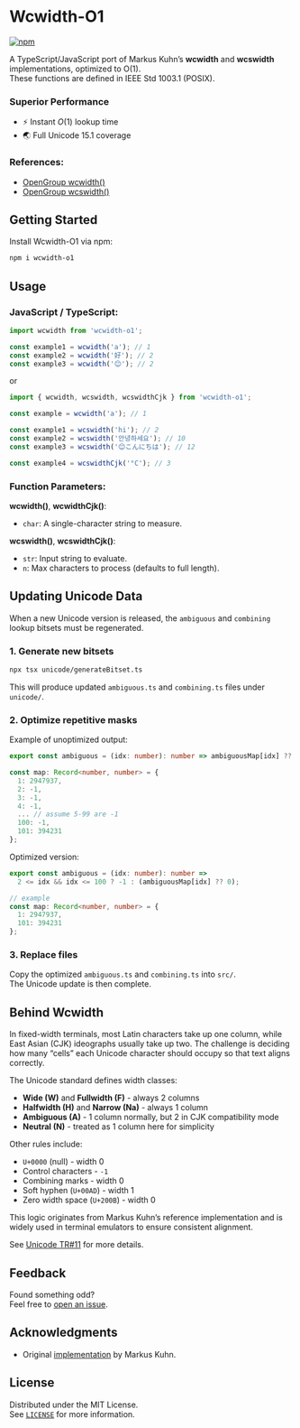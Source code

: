 # Wcwidth-O1

[![npm](https://img.shields.io/npm/v/wcwidth-o1.svg)](https://www.npmjs.com/package/wcwidth-o1)

A TypeScript/JavaScript port of Markus Kuhn’s **wcwidth** and **wcswidth** 
implementations, optimized to O(1).  
These functions are defined in IEEE Std 1003.1 (POSIX).

### Superior Performance
- ⚡️ Instant *O*(1) lookup time
- 🌏 Full Unicode 15.1 coverage

### References:
- [OpenGroup wcwidth()](http://www.opengroup.org/onlinepubs/007904975/functions/wcwidth.html)  
- [OpenGroup wcswidth()](http://www.opengroup.org/onlinepubs/007904975/functions/wcswidth.html)


## Getting Started

Install Wcwidth-O1 via npm:

```bash
npm i wcwidth-o1
```


## Usage

<h3>JavaScript / TypeScript:</h3>

```ts
import wcwidth from 'wcwidth-o1';

const example1 = wcwidth('a'); // 1
const example2 = wcwidth('好'); // 2
const example3 = wcwidth('😊'); // 2
```

or

```ts
import { wcwidth, wcswidth, wcswidthCjk } from 'wcwidth-o1';

const example = wcwidth('a'); // 1

const example1 = wcswidth('hi'); // 2
const example2 = wcswidth('안녕하세요'); // 10
const example3 = wcswidth('😊こんにちは'); // 12

const example4 = wcswidthCjk('°C'); // 3
```

### Function Parameters:

**wcwidth()**, **wcwidthCjk()**:
- `char`: A single-character string to measure.

**wcswidth()**, **wcswidthCjk()**:
- `str`: Input string to evaluate.
- `n`: Max characters to process (defaults to full length).


## Updating Unicode Data

When a new Unicode version is released, the `ambiguous` and `combining` lookup bitsets must be regenerated.

### 1. Generate new bitsets

```bash
npx tsx unicode/generateBitset.ts
```

This will produce updated `ambiguous.ts` and `combining.ts` files under `unicode/`.

### 2. Optimize repetitive masks

Example of unoptimized output:

```ts
export const ambiguous = (idx: number): number => ambiguousMap[idx] ?? 0;

const map: Record<number, number> = {
  1: 2947937,
  2: -1,
  3: -1,
  4: -1,
  ... // assume 5-99 are -1
  100: -1,
  101: 394231
};
```

Optimized version:

```ts
export const ambiguous = (idx: number): number =>
  2 <= idx && idx <= 100 ? -1 : (ambiguousMap[idx] ?? 0);

// example
const map: Record<number, number> = {
  1: 2947937,
  101: 394231
};
```

### 3. Replace files

Copy the optimized `ambiguous.ts` and `combining.ts` into `src/`.  
The Unicode update is then complete.


## Behind Wcwidth

In fixed-width terminals, most Latin characters take up one column, while East 
Asian (CJK) ideographs usually take up two. The challenge is deciding how many 
“cells” each Unicode character should occupy so that text aligns correctly.

The Unicode standard defines width classes:
- **Wide (W)** and **Fullwidth (F)** - always 2 columns  
- **Halfwidth (H)** and **Narrow (Na)** - always 1 column  
- **Ambiguous (A)** - 1 column normally, but 2 in CJK compatibility mode  
- **Neutral (N)** - treated as 1 column here for simplicity  

Other rules include:
- `U+0000` (null) - width 0  
- Control characters - `-1`  
- Combining marks - width 0  
- Soft hyphen (`U+00AD`) - width 1  
- Zero width space (`U+200B`) - width 0  

This logic originates from Markus Kuhn’s reference implementation and is widely 
used in terminal emulators to ensure consistent alignment.

See [Unicode TR#11](http://www.unicode.org/unicode/reports/tr11/) for more details.


## Feedback

Found something odd?  
Feel free to [open an issue](https://github.com/dawsonhuang0/Wcwidth-O1/issues).


## Acknowledgments

- Original [implementation](http://www.cl.cam.ac.uk/~mgk25/ucs/wcwidth.c) by Markus Kuhn. 

## License

Distributed under the MIT License.  
See [`LICENSE`](LICENSE) for more information.
